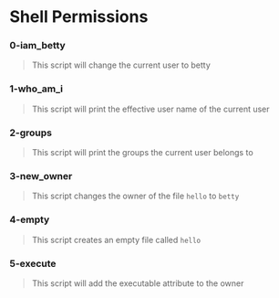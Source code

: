 # Shell Permissions 

### 0-iam_betty
> This script will change the current user to betty 

### 1-who_am_i
> This script will print the effective user name of the current user

### 2-groups 
> This script will print the groups the current user belongs to 

### 3-new_owner
> This script changes the owner of the file `hello` to `betty`

### 4-empty
> This script creates an empty file called `hello`

### 5-execute
> This script will add the executable attribute to the owner
